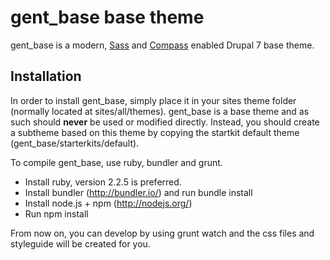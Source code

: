 # gent_base base theme

gent_base is a modern, [Sass](http://sass-lang.com/) and
[Compass](http://compass-style.org/) enabled Drupal 7 base theme.

## Installation

In order to install gent_base, simply place it in your sites theme folder
(normally located at sites/all/themes). gent_base is a base theme and as such
should **never** be used or modified directly. Instead, you should create a subtheme based on this theme by copying
the startkit default theme (gent_base/starterkits/default).

To compile gent_base, use ruby, bundler and grunt.
* Install ruby, version 2.2.5 is preferred.
* Install bundler (http://bundler.io/) and run bundle install
* Install node.js + npm (http://nodejs.org/)
* Run npm install

From now on, you can develop by using grunt watch and the css files and styleguide will be created for you.

